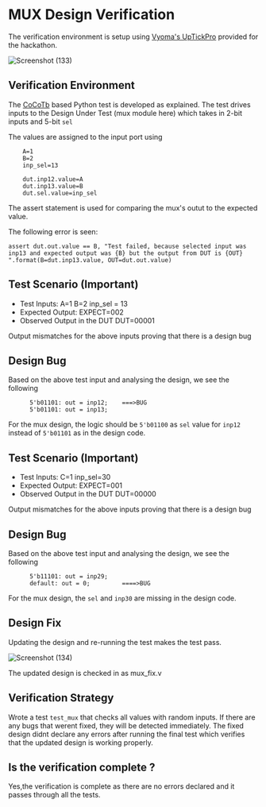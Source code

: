 # MUX Design Verification

The verification environment is setup using [Vyoma's UpTickPro](https://vyomasystems.com) provided for the hackathon.

![Screenshot (133)](https://user-images.githubusercontent.com/105343698/182012523-35921775-b37c-4f47-824b-eb3084a278ab.png)

## Verification Environment

The [CoCoTb](https://www.cocotb.org/) based Python test is developed as explained. The test drives inputs to the Design Under Test (mux module here) which takes in 2-bit inputs and 5-bit ``sel``

The values are assigned to the input port using 
```
    A=1
    B=2
    inp_sel=13 

    dut.inp12.value=A
    dut.inp13.value=B
    dut.sel.value=inp_sel
```

The assert statement is used for comparing the mux's outut to the expected value.

The following error is seen:
```
assert dut.out.value == B, "Test failed, because selected input was inp13 and expected output was {B} but the output from DUT is {OUT} ".format(B=dut.inp13.value, OUT=dut.out.value)
```
## Test Scenario **(Important)**
- Test Inputs: A=1 B=2 inp_sel = 13
- Expected Output: EXPECT=002
- Observed Output in the DUT DUT=00001

Output mismatches for the above inputs proving that there is a design bug

## Design Bug
Based on the above test input and analysing the design, we see the following

```
      5'b01101: out = inp12;    ===>BUG
      5'b01101: out = inp13;    
```
For the mux design, the logic should be ``5'b01100`` as ``sel`` value for ``inp12`` instead of ``5'b01101`` as in the design code.

## Test Scenario **(Important)**
- Test Inputs: C=1 inp_sel=30
- Expected Output: EXPECT=001
- Observed Output in the DUT DUT=00000

Output mismatches for the above inputs proving that there is a design bug

## Design Bug
Based on the above test input and analysing the design, we see the following

```
      5'b11101: out = inp29;
      default: out = 0;         ====>BUG
```
For the mux design, the ``sel`` and ``inp30`` are missing in the design code.

## Design Fix
Updating the design and re-running the test makes the test pass.

![Screenshot (134)](https://user-images.githubusercontent.com/105343698/182012534-927fc672-a5e1-4928-8b89-9ef5a276755e.png)

The updated design is checked in as mux_fix.v

## Verification Strategy

Wrote a test ``test_mux``  that checks all values with random inputs. If there are any bugs that werent fixed, they will be detected immediately.
The  fixed design didnt declare any errors after running the final test which verifies that the updated design is working properly.

## Is the verification complete ?

Yes,the verification is complete as there are no errors declared and it passes through all the tests.

